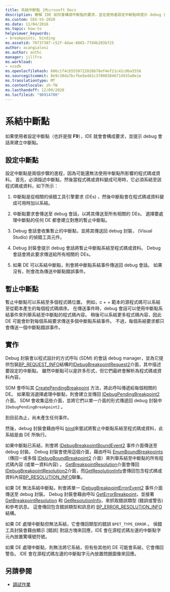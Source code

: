 ```yaml
---
title: 系結中斷點 |Microsoft Docs
description: 瞭解 IDE 如何會構成中斷點的要求，並在使用者設定中斷點時提示 debug 會話建立中斷點。
ms.custom: SEO-VS-2020
ms.date: 11/04/2016
ms.topic: how-to
helpviewer_keywords:
- breakpoints, binding
ms.assetid: 70737387-c52f-4dae-8865-77d4b203bf25
author: acangialosi
ms.author: anthc
manager: jillfra
ms.workload:
- vssdk
ms.openlocfilehash: 606c1f4cb5559722028b78ef4ef21c41c0ba5556
ms.sourcegitcommit: 8e9c38da7bcfbe9a461c378083846714933a0e1e
ms.translationtype: MT
ms.contentlocale: zh-TW
ms.lasthandoff: 12/09/2020
ms.locfileid: "96914708"
---
```

# <a name="bind-breakpoints"></a>系結中斷點
如果使用者設定中斷點（也許是按 **F9**），IDE 就會會構成要求，並提示 debug 會話來建立中斷點。

## <a name="set-a-breakpoint"></a>設定中斷點
 設定中斷點是兩個步驟的進程，因為可能還無法使用中斷點所影響的程式碼或資料。 首先，必須描述中斷點，然後當程式碼或資料變成可用時，它必須系結至該程式碼或資料，如下所示：

1. 中斷點是從相關的偵錯工具引擎要求 (DEs) ，然後中斷點會在程式碼或資料變成可用時加以系結。

2. 中斷點要求會傳送至 debug 會話，以將其傳送至所有相關的 DEs。 選擇要處理中斷點的任何 DE 都會建立對應的暫止中斷點。

3. Debug 會話會收集暫止的中斷點，並將其傳送回 debug 封裝， (Visual Studio) 的偵錯工具元件。

4. Debug 封裝會提示 debug 會話將暫止中斷點系結至程式碼或資料。 Debug 會話會將此要求傳送給所有相關的 DEs。

5. 如果 DE 可以系結中斷點，則會將中斷點系結事件傳送回 debug 會話。 如果沒有，則會改為傳送中斷點錯誤事件。

## <a name="pending-breakpoints"></a>暫止中斷點
 暫止中斷點可以系結至多個程式碼位置。 例如，c + + 範本的源程式碼可以系結至從範本產生的每個程式碼順序。 在傳送事件時，debug 會話可以使用中斷點系結事件來列舉系結至中斷點的程式碼內容。 稍後可以系結更多程式碼內容，因此 DE 可能會針對每個系結要求傳送多個中斷點系結事件。 不過，每個系結要求都只會傳送一個中斷點錯誤事件。

## <a name="implementation"></a>實作
 Debug 封裝會以程式設計的方式呼叫 (SDM) 的會話 debug manager，並為它提供包裝[BP_REQUEST_INFO](../../extensibility/debugger/reference/bp-request-info.md)結構的[IDebugBreakpointRequest2](../../extensibility/debugger/reference/idebugbreakpointrequest2.md)介面，其中描述要設定的中斷點。 雖然中斷點可以是許多形式，但它們最終會解析為程式碼或資料內容。

 SDM 會呼叫其 [CreatePendingBreakpoint](../../extensibility/debugger/reference/idebugengine2-creatependingbreakpoint.md) 方法，將此呼叫傳遞給每個相關的 DE。 如果取消選擇處理中斷點，則會建立並傳回 [IDebugPendingBreakpoint2](../../extensibility/debugger/reference/idebugpendingbreakpoint2.md) 介面。 SDM 會收集這些介面，並將它們以單一介面的形式傳遞回 debug 封裝中 `IDebugPendingBreakpoint2` 。

 到目前為止，尚未產生任何事件。

 然後，debug 封裝會藉由呼叫 [bind](../../extensibility/debugger/reference/idebugpendingbreakpoint2-bind.md)來嘗試將暫止中斷點系結至程式碼或資料，此系結是由 DE 所執行。

 如果中斷點已系結，則會將 [IDebugBreakpointBoundEvent2](../../extensibility/debugger/reference/idebugbreakpointboundevent2.md) 事件介面傳送至 debug 封裝。 Debug 封裝會使用這個介面，藉由呼叫 [EnumBoundBreakpoints](../../extensibility/debugger/reference/idebugbreakpointboundevent2-enumboundbreakpoints.md)（傳回一或多個 [IDebugBoundBreakpoint2](../../extensibility/debugger/reference/idebugboundbreakpoint2.md) 介面）來列舉系結至中斷點的所有程式碼內容 (或單一資料內容) 。 [GetBreakpointResolution](../../extensibility/debugger/reference/idebugboundbreakpoint2-getbreakpointresolution.md)介面會傳回[IDebugBreakpointResolution2](../../extensibility/debugger/reference/idebugbreakpointresolution2.md)介面，而[GetResolutionInfo](../../extensibility/debugger/reference/idebugbreakpointresolution2-getresolutioninfo.md)會傳回包含程式碼或資料內容[BP_RESOLUTION_INFO](../../extensibility/debugger/reference/bp-resolution-info.md)聯集。

 如果 DE 無法系結中斷點，則會將單一 [IDebugBreakpointErrorEvent2](../../extensibility/debugger/reference/idebugbreakpointerrorevent2.md) 事件介面傳送至 debug 封裝。 Debug 封裝會藉由呼叫 [GetErrorBreakpoint](../../extensibility/debugger/reference/idebugbreakpointerrorevent2-geterrorbreakpoint.md)，並接著 [GetBreakpointResolution](../../extensibility/debugger/reference/idebugerrorbreakpoint2-getbreakpointresolution.md) 和 [GetResolutionInfo](../../extensibility/debugger/reference/idebugerrorbreakpointresolution2-getresolutioninfo.md)，來抓取錯誤類型 (錯誤或警告) 和參考訊息。 這會傳回包含錯誤類型和訊息的 [BP_ERROR_RESOLUTION_INFO](../../extensibility/debugger/reference/bp-error-resolution-info.md) 結構。

 如果 DE 處理中斷點但無法系結，它會傳回類型的錯誤 `BPET_TYPE_ERROR` 。 偵錯工具封裝會藉由顯示 [錯誤] 對話方塊來回應，IDE 會在源程式碼左邊的中斷點字元內放置驚嘆號符號。

 如果 DE 處理中斷點，則無法將它系結，但有些其他的 DE 可能會系結，它會傳回警告。 IDE 會在源程式碼左邊的中斷點字元內放置問題圖像來回應。

## <a name="see-also"></a>另請參閱
- [調試作業](../../extensibility/debugger/debugging-tasks.md)
